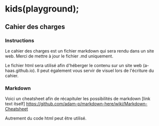 # kids(playground);

## Cahier des charges

### Instructions

Le cahier des charges est un fichier markdown qui sera rendu dans un site web. Merci de mettre à jour le fichier .md uniquement.

Le fichier html sera utilisé afin d'héberger le contenu sur un site web (a-haas.github.io). Il peut également vous servir de visuel lors de l'écriture du cahier.

### Markdown

Voici un cheatsheet afin de récapituler les possibilités de markdown [link text itself] https://github.com/adam-p/markdown-here/wiki/Markdown-Cheatsheet

Autrement du code html peut être utilisé.
